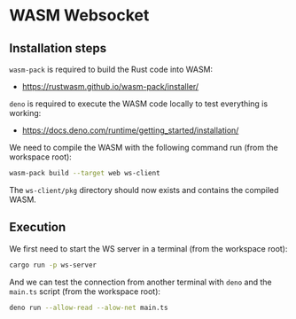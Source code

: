 # WASM Websocket

## Installation steps

`wasm-pack` is required to build the Rust code into WASM:
- https://rustwasm.github.io/wasm-pack/installer/

`deno` is required to execute the WASM code locally to test everything is working:
- https://docs.deno.com/runtime/getting_started/installation/

We need to compile the WASM with the following command run (from the workspace root):

```bash
wasm-pack build --target web ws-client
```

The `ws-client/pkg` directory should now exists and contains the compiled WASM.

## Execution

We first need to start the WS server in a terminal (from the workspace root):

```bash
cargo run -p ws-server
```

And we can test the connection from another terminal with `deno` and the `main.ts` script (from the workspace root):
```bash
deno run --allow-read --alow-net main.ts
```